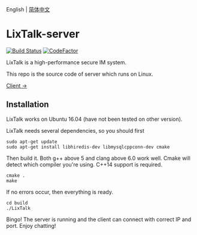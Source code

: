 English | [简体中文](https://github.com/ZingLix/LixTalk-server/blob/master/Readme.zh.md)

# LixTalk-server

[![Build Status](https://travis-ci.com/ZingLix/LixTalk-server.svg?branch=master)](https://travis-ci.com/ZingLix/LixTalk-server)  [![CodeFactor](https://www.codefactor.io/repository/github/zinglix/lixtalk-server/badge)](https://www.codefactor.io/repository/github/zinglix/lixtalk-server)

LixTalk is a high-performance secure IM system.

This repo is the source code of server which runs on Linux.

[Client ->](https://github.com/ZingLix/LixTalk-client)

## Installation

LixTalk works on Ubuntu 16.04 (have not been tested on other version).

LixTalk needs several dependencies, so you should first

```
sudo apt-get update
sudo apt-get install libhiredis-dev libmysqlcppconn-dev cmake
```

Then build it. Both g++ above 5 and clang above 6.0 work well. Cmake will detect which compiler you're using. C++14 support is required.

```
cmake .
make
```

If no errors occur, then everything is ready. 

```
cd build
./LixTalk
```

Bingo! The server is running and the client can connect with correct IP and port. Enjoy chatting!

